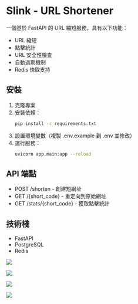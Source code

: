 # Slink - URL Shortener

一個基於 FastAPI 的 URL 縮短服務，具有以下功能：

- URL 縮短
- 點擊統計
- URL 安全性檢查
- 自動過期機制
- Redis 快取支持

## 安裝

1. 克隆專案
2. 安裝依賴：
   ```bash
   pip install -r requirements.txt
   ```
3. 設置環境變數（複製 .env.example 到 .env 並修改）
4. 運行服務：
   ```bash
   uvicorn app.main:app --reload
   ```

## API 端點

- POST /shorten - 創建短網址
- GET /{short_code} - 重定向到原始網址
- GET /stats/{short_code} - 獲取點擊統計

## 技術棧

- FastAPI
- PostgreSQL
- Redis

![](.images/index.png)

![](.images/index_get_shortURL.png)

![](.images/index_qry_URL_status.png)

![](.images/status_show_URL_status.png)

